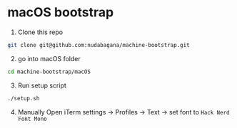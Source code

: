 # macOS bootstrap

1. Clone this repo 
```bash
git clone git@github.com:nudabagana/machine-bootstrap.git
```
2. go into macOS folder
```bash
cd machine-bootstrap/macOS
```
3. Run setup script
```bash
./setup.sh
```
4. Manually Open iTerm settings -> Profiles -> Text -> set font to `Hack Nerd Font Mono`